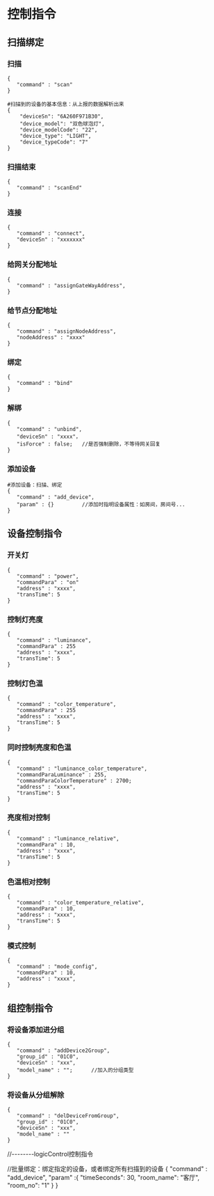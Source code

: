 # 控制指令

## 扫描绑定

### 扫描

```
{
   "command" : "scan"
}

#扫描到的设备的基本信息：从上报的数据解析出来
{
    "deviceSn": "6A260F971B30",
    "device_model": "双色球泡灯",
    "device_modelCode": "22",
    "device_type": "LIGHT",
    "device_typeCode": "7"
}
```

### 扫描结束

```
{
   "command" : "scanEnd"
}
```

### 连接

```
{
   "command" : "connect",
   "deviceSn" : "xxxxxxx"
}
```

### 给网关分配地址

```
{
   "command" : "assignGateWayAddress",
}
```

### 给节点分配地址

```
{
   "command" : "assignNodeAddress",
   "nodeAddress" : "xxxx"
}
```

### 绑定

```
{
   "command" : "bind"
}
```

### 解绑

```
{
   "command" : "unbind",
   "deviceSn" : "xxxx"，
   "isForce" : false;   //是否强制删除，不等待网关回复
}
```

### 添加设备

```
#添加设备：扫描、绑定
{
   "command" : "add_device",
   "param" : {}			//添加时指明设备属性：如房间，房间号...
}
```



## 设备控制指令

### 开关灯

```
{
   "command" : "power",
   "commandPara" : "on"
   "address" : "xxxx",
   "transTime": 5
}
```

### 控制灯亮度

```
{
   "command" : "luminance",
   "commandPara" : 255
   "address" : "xxxx",
   "transTime": 5
}
```

### 控制灯色温

```
{
   "command" : "color_temperature",
   "commandPara" : 255
   "address" : "xxxx",
   "transTime": 5
}
```

### 同时控制亮度和色温

```
{
   "command" : "luminance_color_temperature",
   "commandParaLuminance" : 255,
   "commandParaColorTemperature" : 2700;
   "address" : "xxxx",
   "transTime": 5
}
```

### 亮度相对控制

```
{
   "command" : "luminance_relative",
   "commandPara" : 10,
   "address" : "xxxx",
   "transTime": 5
}
```

### 色温相对控制

```
{
   "command" : "color_temperature_relative",
   "commandPara" : 10,
   "address" : "xxxx",
   "transTime": 5
}
```

### 模式控制

```
{
   "command" : "mode_config",
   "commandPara" : 10,
   "address" : "xxxx",
}
```



## 组控制指令

### 将设备添加进分组

```
{
   "command" : "addDevice2Group",
   "group_id" : "01C0",
   "deviceSn" : "xxx",
   "model_name" : "";      //加入的分组类型
}
```

### 将设备从分组解除

```
{
   "command" : "delDeviceFromGroup",
   "group_id" : "01C0",
   "deviceSn" : "xxx",
   "model_name" : ""
}
```



//--------logicControl控制指令

//批量绑定：绑定指定的设备，或者绑定所有扫描到的设备
{
    "command" : "add_device",
    "param" :{
         "timeSeconds": 30,
         "room_name": "客厅",
         "room_no": "1"
    }
}